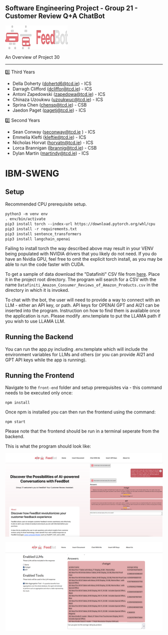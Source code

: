 ## Software Engineering Project - Group 21 - Customer Review Q+A ChatBot

<img src="LogoText.svg" alt="Alt text" width="200" height="75"/>

An Overview of Project 30

---

3️⃣ Third Years

- Della Doherty (dohertd6@tcd.ie) - ICS
- Darragh Clifford (dcliffor@tcd.ie) - ICS
- Antoni Zapedowski (zapedowa@tcd.ie) - ICS
- Chinaza Uzoukwu (uzoukwuc@tcd.ie) - ICS
- Sprina Chen (chensp@tcd.ie) - CSB
- Jaedon Paget (pagetj@tcd.ie) - ICS

2️⃣ Second Years

- Sean Conway (seconway@tcd.ie ) - ICS
- Emmelia Klefti (kleftie@tcd.ie) - ICS
- Nicholas Horvat (horvatn@tcd.ie) - ICS
- Lorca Brannigan (lbrannig@tcd.ie) - CSB
- Dylan Martin (martindy@tcd.ie) - ICS

# IBM-SWENG

## Setup

Recommended CPU prerequisite setup.

```
python3 -m venv env
. env/bin/activate
pip3 install torch --index-url https://download.pytorch.org/whl/cpu
pip3 install -r requirements.txt
pip3 install sentence_transformers
pip3 install langchain_openai
```

Failing to install torch the way described above may result in your VENV being populated with NVIDIA drivers that you likely do not need.
If you do have an Nvidia GPU, feel free to omit the explicit torch install, as you may be able to run the code faster with CUDA.

To get a sample of data download the "Datafiniti" CSV file from [here](https://data.world/datafiniti/consumer-reviews-of-amazon-products).
Place it in the project root directory.
The program will search for a CSV with the name `Datafiniti_Amazon_Consumer_Reviews_of_Amazon_Products.csv` in the directory in which it is invoked.

To chat with the bot, the user will need to provide a way to connect with an LLM - either an API key, or path.
API keys for OPENAI GPT and AI21 can be inserted into the program. Instruction on how to find them is available once the application is run.
Please modify .env.template to put the LLAMA path if you wish to use LLAMA LLM.

## Running the Backend

You can run the app.py including .env.template which will include the environment variables for LLMs and others (or
you can provide AI21 and GPT API keys while the app is running).

## Running the Frontend

Navigate to the `front-end` folder and setup prerequisites via - this command needs to be executed only once:

```
npm install
```

Once npm is installed you can then run the frontend using the command:

```
npm start
```

Please note that the frontend should be run in a terminal seperate from the backend.

This is what the program should look like:

![alt_text](Image%20files/Frontend%20image.png)

![alt_text](Image%20files/Query%20image.png)
